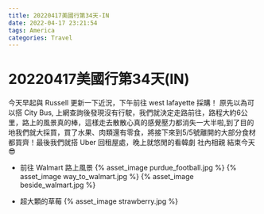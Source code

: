 ```yaml
---
title: 20220417美國行第34天-IN
date: 2022-04-17 23:21:54
tags: America
categories: Travel
---
```

# 20220417美國行第34天(IN)

今天早起與 Russell 更新一下近況，下午前往 west lafayette 採購！ 原先以為可以搭 City Bus, 上網查詢後發現沒有行駛，我們就決定走路前往，路程大約6公里，路上的風景真的棒，這樣走去散散心真的感覺壓力都消失一大半啦,到了目的地我們就大採買，買了水果、肉類還有零食，將接下來到5/5號離開的大部分食材都買齊！最後我們就搭 Uber 回租屋處，晚上就悠閒的看韓劇 社內相親 結束今天😎

- 前往 Walmart 路上風景
 {% asset_image purdue_football.jpg %}
 {% asset_image way_to_walmart.jpg %}
 {% asset_image beside_walmart.jpg %}
 
- 超大顆的草莓
 {% asset_image strawberry.jpg %}
 